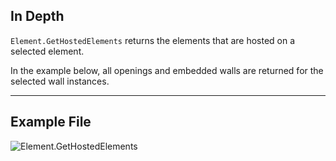 ## In Depth
`Element.GetHostedElements` returns the elements that are hosted on a selected element.

In the example below, all openings and embedded walls are returned for the selected wall instances.
___
## Example File

![Element.GetHostedElements](./Revit.Elements.Element.GetHostedElements_img.jpg)